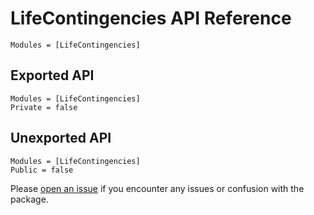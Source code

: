# LifeContingencies API Reference

```@index
Modules = [LifeContingencies]
```

## Exported API
```@autodocs
Modules = [LifeContingencies]
Private = false
```

## Unexported API
```@autodocs
Modules = [LifeContingencies]
Public = false
```

Please [open an issue](https://github.com/JuliaActuary/LifeContingencies.jl/issues) if you encounter any issues or confusion with the package.
